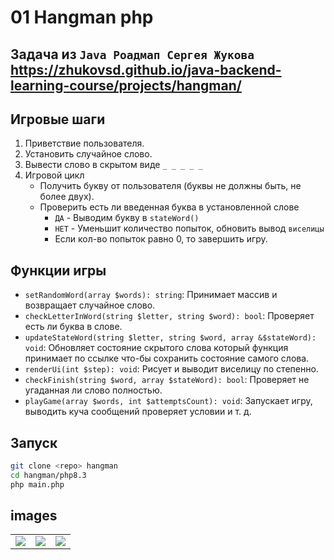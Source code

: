 # 01 Hangman php
Задача из `Java Роадмап Сергея Жукова` \
https://zhukovsd.github.io/java-backend-learning-course/projects/hangman/
---

## Игровые шаги
1. Приветствие пользователя.
2. Установить случайное слово.
3. Вывести слово в скрытом виде `_ _ _ _ _`
4. Игровой цикл
    - Получить букву от пользователя (буквы не должны быть, не более двух).
    - Проверить есть ли введенная буква в установленной слове
        - `ДА` - Выводим букву в `stateWord()`
        - `НЕТ` - Уменьшит количество попыток, обновить вывод `виселицы`
        - Если кол-во попыток равно 0, то завершить игру.

## Функции игры
- `setRandomWord(array $words): string`: Принимает массив и возвращает случайное слово.
- `checkLetterInWord(string $letter, string $word): bool`: Проверяет есть ли буква в слове.
- `updateStateWord(string $letter, string $word, array &$stateWord): void`: Обновляет состояние скрытого слова который
  функция принимает по ссылке что-бы сохранить состояние самого слова.
- `renderUi(int $step): void`: Рисует и выводит виселицу по степенно.
- `checkFinish(string $word, array $stateWord): bool`: Проверяет не угаданная ли слово полностью.
- `playGame(array $words, int $attemptsCount): void`: Запускает игру, выводить куча сообщений проверяет условии и т. д.

## Запуск
```bash
git clone <repo> hangman
cd hangman/php8.3
php main.php
```

## images
|   |                                                                       |                                                                        |
|---|-----------------------------------------------------------------------|------------------------------------------------------------------------|
![](https://github.com/saydum/01_hangman_php/blob/main/state/sc1.png) | ![](https://github.com/saydum/01_hangman_php/blob/main/state/sc2.png) | ![](/https://github.com/saydum/01_hangman_php/blob/main/state/sc3.png) |